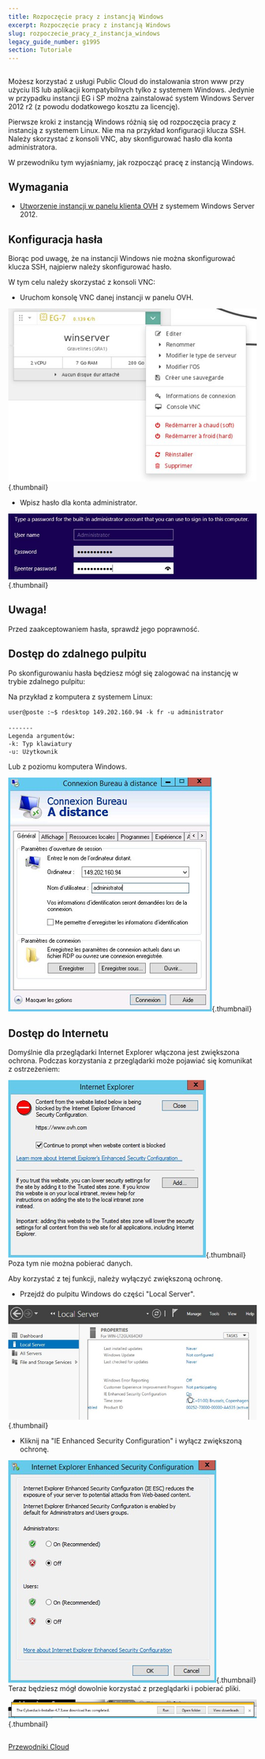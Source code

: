 ```yaml
---
title: Rozpoczęcie pracy z instancją Windows
excerpt: Rozpoczęcie pracy z instancją Windows
slug: rozpoczecie_pracy_z_instancja_windows
legacy_guide_number: g1995
section: Tutoriale
---
```



## 
Możesz korzystać z usługi Public Cloud do instalowania stron www przy użyciu IIS lub aplikacji kompatybilnych tylko z systemem Windows. Jedynie w przypadku instancji EG i SP można zainstalować system Windows Server 2012 r2 (z powodu dodatkowego kosztu za licencję).

Pierwsze kroki z instancją Windows różnią się od rozpoczęcia pracy z instancją z systemem Linux. Nie ma na przykład konfiguracji klucza SSH. Należy skorzystać z konsoli VNC, aby skonfigurować hasło dla konta administratora. 

W przewodniku tym wyjaśniamy, jak rozpocząć pracę z instancją Windows.


## Wymagania

- [Utworzenie instancji w panelu klienta OVH]({legacy}1775) z systemem Windows Server 2012.




## Konfiguracja hasła
Biorąc pod uwagę, że na instancji Windows nie można skonfigurować klucza SSH, najpierw należy skonfigurować hasło.

W tym celu należy skorzystać z konsoli VNC:


- Uruchom konsolę VNC danej instancji w panelu OVH.



![](images/img_3288.jpg){.thumbnail}

- Wpisz hasło dla konta administrator.



![](images/img_3289.jpg){.thumbnail}

## Uwaga!
Przed zaakceptowaniem hasła, sprawdź jego poprawność.


## Dostęp do zdalnego pulpitu
Po skonfigurowaniu hasła będziesz mógł się zalogować na instancję w trybie zdalnego pulpitu:

Na przykład z komputera z systemem Linux:


```
user@poste :~$ rdesktop 149.202.160.94 -k fr -u administrator

-------
Legenda argumentów:
-k: Typ klawiatury
-u: Użytkownik
```


Lub z poziomu komputera Windows.

![](images/img_3290.jpg){.thumbnail}


## Dostęp do Internetu
Domyślnie dla przeglądarki Internet Explorer włączona jest zwiększona ochrona. Podczas korzystania z przeglądarki może pojawiać się komunikat z ostrzeżeniem:

![](images/img_3291.jpg){.thumbnail}
Poza tym nie można pobierać danych. 

Aby korzystać z tej funkcji, należy wyłączyć zwiększoną ochronę. 


- Przejdź do pulpitu Windows do części "Local Server".



![](images/img_3292.jpg){.thumbnail}

- Kliknij na "IE Enhanced Security Configuration" i wyłącz zwiększoną ochronę.



![](images/img_3293.jpg){.thumbnail}
Teraz będziesz mógł dowolnie korzystać z przeglądarki i pobierać pliki.

![](images/img_3294.jpg){.thumbnail}


## 
[Przewodniki Cloud]({legacy}1785)

